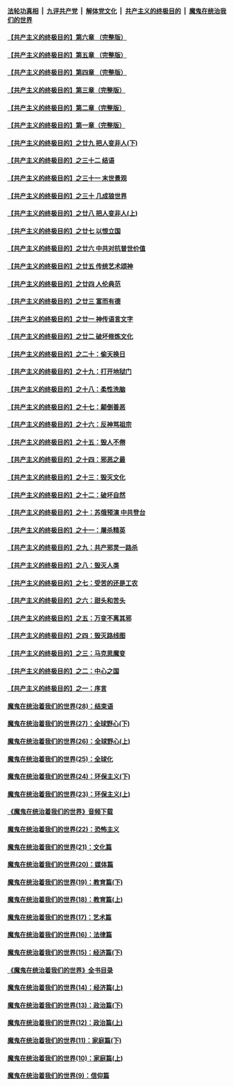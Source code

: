 ####  [法轮功真相](../../../../basic/blob/master/README.md?t=11221639) &nbsp;|&nbsp; [九评共产党](../../../../9ping.md/blob/master/README.md?t=11221639) &nbsp;|&nbsp; [解体党文化](../../../../jtdwh.md/blob/master/README.md?t=11221639)  &nbsp;|&nbsp; [共产主义的终极目的](../../../../gczydzjmd.md/blob/master/README.md?t=11221639) &nbsp;|&nbsp; [魔鬼在统治我们的世界](../../../../mgztzwmdsj.md/blob/master/README.md?t=11221639) 

#### [【共产主义的终极目的】第六章 （完整版）](../pages/nsc422/n11428913.md?t=11221639) 

#### [【共产主义的终极目的】第五章 （完整版）](../pages/nsc422/n11428912.md?t=11221639) 

#### [【共产主义的终极目的】第四章 （完整版）](../pages/nsc422/n11428907.md?t=11221639) 

#### [【共产主义的终极目的】第三章（完整版）](../pages/nsc422/n11428848.md?t=11221639) 

#### [【共产主义的终极目的】第二章（完整版）](../pages/nsc422/n11428831.md?t=11221639) 

#### [【共产主义的终极目的】第一章（完整版）](../pages/nsc422/n11417651.md?t=11221639) 

#### [【共产主义的终极目的】之廿九 把人变非人(下)](../pages/nsc422/n11344140.md?t=11221639) 

#### [【共产主义的终极目的】之三十二 结语](../pages/nsc422/n11360535.md?t=11221639) 

#### [【共产主义的终极目的】之三十一 末世景观](../pages/nsc422/n11351129.md?t=11221639) 

#### [【共产主义的终极目的】之三十 几成狼世界](../pages/nsc422/n11348280.md?t=11221639) 

#### [【共产主义的终极目的】之廿八 把人变非人(上)](../pages/nsc422/n11340492.md?t=11221639) 

#### [【共产主义的终极目的】之廿七 以恨立国](../pages/nsc422/n11336944.md?t=11221639) 

#### [【共产主义的终极目的】之廿六 中共对抗普世价值](../pages/nsc422/n11324785.md?t=11221639) 

#### [【共产主义的终极目的】之廿五 传统艺术颂神](../pages/nsc422/n11296396.md?t=11221639) 

#### [【共产主义的终极目的】之廿四 人伦典范](../pages/nsc422/n11296397.md?t=11221639) 

#### [【共产主义的终极目的】之廿三 富而有德](../pages/nsc422/n11283598.md?t=11221639) 

#### [【共产主义的终极目的】之廿一 神传语言文字](../pages/nsc422/n11263265.md?t=11221639) 

#### [【共产主义的终极目的】之廿二 破坏修炼文化](../pages/nsc422/n11245728.md?t=11221639) 

#### [【共产主义的终极目的】之二十：偷天换日](../pages/nsc422/n11238846.md?t=11221639) 

#### [【共产主义的终极目的】之十九：打开地狱门](../pages/nsc422/n11206376.md?t=11221639) 

#### [【共产主义的终极目的】之十八：柔性洗脑](../pages/nsc422/n11199994.md?t=11221639) 

#### [【共产主义的终极目的】之十七：颠倒善恶](../pages/nsc422/n11179782.md?t=11221639) 

#### [【共产主义的终极目的】之十六：反神骂祖宗](../pages/nsc422/n11166798.md?t=11221639) 

#### [【共产主义的终极目的】之十五：毁人不倦](../pages/nsc422/n11166792.md?t=11221639) 

#### [【共产主义的终极目的】之十四：邪恶之最](../pages/nsc422/n11150249.md?t=11221639) 

#### [【共产主义的终极目的】之十三：毁灭文化](../pages/nsc422/n11135227.md?t=11221639) 

#### [【共产主义的终极目的】之十二：破坏自然](../pages/nsc422/n11135214.md?t=11221639) 

#### [【共产主义的终极目的】之十：苏俄预演 中共登台](../pages/nsc422/n11118424.md?t=11221639) 

#### [【共产主义的终极目的】之十一：屠杀精英](../pages/nsc422/n11118442.md?t=11221639) 

#### [【共产主义的终极目的】之九：共产邪灵一路杀](../pages/nsc422/n11114139.md?t=11221639) 

#### [【共产主义的终极目的】之八：毁灭人类](../pages/nsc422/n11108503.md?t=11221639) 

#### [【共产主义的终极目的】之七：受苦的还是工农](../pages/nsc422/n11101809.md?t=11221639) 

#### [【共产主义的终极目的】之六：甜头和苦头](../pages/nsc422/n11096971.md?t=11221639) 

#### [【共产主义的终极目的】之五：万变不离其邪](../pages/nsc422/n11091285.md?t=11221639) 

#### [【共产主义的终极目的】之四：毁灭路线图](../pages/nsc422/n11086284.md?t=11221639) 

#### [【共产主义的终极目的】之三：马克思魔变](../pages/nsc422/n11061941.md?t=11221639) 

#### [【共产主义的终极目的】之二：中心之国](../pages/nsc422/n11047728.md?t=11221639) 

#### [【共产主义的终极目的】之一：序言](../pages/nsc422/n11086077.md?t=11221639) 

#### [魔鬼在统治着我们的世界(28)：结束语](../pages/nsc422/n10936246.md?t=11221639) 

#### [魔鬼在统治着我们的世界(27)：全球野心(下)](../pages/nsc422/n10928319.md?t=11221639) 

#### [魔鬼在统治着我们的世界(26)：全球野心(上)](../pages/nsc422/n10900318.md?t=11221639) 

#### [魔鬼在统治着我们的世界(25)：全球化](../pages/nsc422/n10788205.md?t=11221639) 

#### [魔鬼在统治着我们的世界(24)：环保主义(下)](../pages/nsc422/n10695307.md?t=11221639) 

#### [魔鬼在统治着我们的世界(23)：环保主义(上)](../pages/nsc422/n10688613.md?t=11221639) 

#### [《魔鬼在统治着我们的世界》音频下载](../pages/nsc422/n10635553.md?t=11221639) 

#### [魔鬼在统治着我们的世界(22)：恐怖主义](../pages/nsc422/n10614727.md?t=11221639) 

#### [魔鬼在统治着我们的世界(21)：文化篇](../pages/nsc422/n10597706.md?t=11221639) 

#### [魔鬼在统治着我们的世界(20)：媒体篇](../pages/nsc422/n10586579.md?t=11221639) 

#### [魔鬼在统治着我们的世界(19)：教育篇(下)](../pages/nsc422/n10564808.md?t=11221639) 

#### [魔鬼在统治着我们的世界(18)：教育篇(上)](../pages/nsc422/n10526970.md?t=11221639) 

#### [魔鬼在统治着我们的世界(17)：艺术篇](../pages/nsc422/n10499093.md?t=11221639) 

#### [魔鬼在统治着我们的世界(16)：法律篇](../pages/nsc422/n10485969.md?t=11221639) 

#### [魔鬼在统治着我们的世界(15)：经济篇(下)](../pages/nsc422/n10469975.md?t=11221639) 

#### [《魔鬼在统治着我们的世界》全书目录](../pages/nsc422/n10464261.md?t=11221639) 

#### [魔鬼在统治着我们的世界(14)：经济篇(上)](../pages/nsc422/n10457370.md?t=11221639) 

#### [魔鬼在统治着我们的世界(13)：政治篇(下)](../pages/nsc422/n10448270.md?t=11221639) 

#### [魔鬼在统治着我们的世界(12)：政治篇(上)](../pages/nsc422/n10444576.md?t=11221639) 

#### [魔鬼在统治着我们的世界(11)：家庭篇(下)](../pages/nsc422/n10440961.md?t=11221639) 

#### [魔鬼在统治着我们的世界(10)：家庭篇(上)](../pages/nsc422/n10435448.md?t=11221639) 

#### [魔鬼在统治着我们的世界(9)：信仰篇](../pages/nsc422/n10432159.md?t=11221639) 

